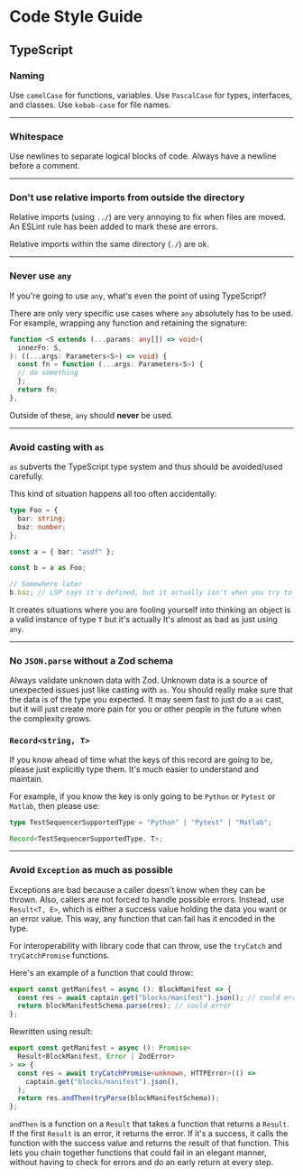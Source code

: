 # Code Style Guide

## TypeScript

### Naming

Use `camelCase` for functions, variables.
Use `PascalCase` for types, interfaces, and classes.
Use `kebab-case` for file names.

---

### Whitespace

Use newlines to separate logical blocks of code.
Always have a newline before a comment.

---

### Don't use relative imports from outside the directory

Relative imports (using `../`) are very annoying to fix when files are moved.
An ESLint rule has been added to mark these are errors.

Relative imports within the same directory (`./`) are ok.

---

### Never use `any`

If you're going to use `any`, what's even the point of using TypeScript?

There are only very specific use cases where `any` absolutely has to be used.
For example, wrapping any function and retaining the signature:

```typescript
function <S extends (...params: any[]) => void>(
  innerFn: S,
): ((...args: Parameters<S>) => void) {
  const fn = function (...args: Parameters<S>) {
  // do something
  };
  return fn;
},
```

Outside of these, `any` should **never** be used.

---

### Avoid casting with `as`

`as` subverts the TypeScript type system and thus should be avoided/used carefully.

This kind of situation happens all too often accidentally:

```typescript
type Foo = {
  bar: string;
  baz: number;
};

const a = { bar: "asdf" };

const b = a as Foo;

// Somewhere later
b.baz; // LSP says it's defined, but it actually isn't when you try to use it
```

It creates situations where you are fooling yourself into thinking an object is a
valid instance of type `T` but it's actually It's almost as bad as just using `any`.

---

### No `JSON.parse` without a Zod schema

Always validate unknown data with Zod. Unknown data is a source of unexpected
issues just like casting with `as`. You should really make sure that the data
is of the type you expected. It may seem fast to just do a `as` cast, but
it will just create more pain for you or other people in the future when
the complexity grows.

### `Record<string, T>`

If you know ahead of time what the keys of this record are going to be, please
just explicitly type them. It's much easier to understand and maintain.

For example, if you know the key is only going to be `Python` or `Pytest` or `Matlab`,
then please use:

```typescript
type TestSequencerSupportedType = "Python" | "Pytest" | "Matlab";

Record<TestSequencerSupportedType, T>;
```

---

### Avoid `Exception` as much as possible

Exceptions are bad because a caller doesn't know when they can be thrown.
Also, callers are not forced to handle possible errors.
Instead, use `Result<T, E>`, which is either a success value holding
the data you want or an error value. This way, any function that can fail
has it encoded in the type.

For interoperability with library code that can throw,
use the `tryCatch` and `tryCatchPromise` functions.

Here's an example of a function that could throw:

```ts
export const getManifest = async (): BlockManifest => {
  const res = await captain.get("blocks/manifest").json(); // could error
  return blockManifestSchema.parse(res); // could error
};
```

Rewritten using result:

```ts
export const getManifest = async (): Promise<
  Result<BlockManifest, Error | ZodError>
> => {
  const res = await tryCatchPromise<unknown, HTTPError>(() =>
    captain.get("blocks/manifest").json(),
  );
  return res.andThen(tryParse(blockManifestSchema));
};
```

`andThen` is a function on a `Result` that takes a function that returns a `Result`.
If the first `Result` is an error, it returns the error.
If it's a success, it calls the function with the success value and returns
the result of that function.
This lets you chain together functions that could fail in an elegant manner,
without having to check for errors and do an early return at every step.

